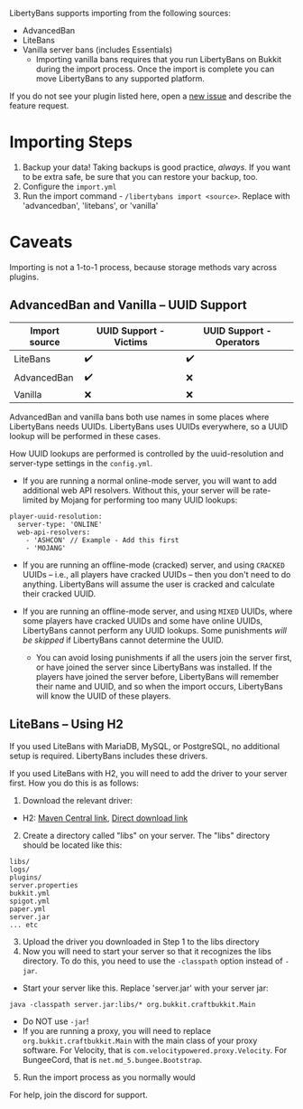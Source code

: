 LibertyBans supports importing from the following sources:

* AdvancedBan
* LiteBans
* Vanilla server bans (includes Essentials)
  * Importing vanilla bans requires that you run LibertyBans on Bukkit during the import process. Once the import is complete you can move LibertyBans to any supported platform.

If you do not see your plugin listed here, open a [new issue](https://github.com/A248/LibertyBans/issues) and describe the feature request.

# Importing Steps

1. Backup your data! Taking backups is good practice, *always*. If you want to be extra safe, be sure that you can restore your backup, too.
2. Configure the `import.yml`
2. Run the import command - `/libertybans import <source>`. Replace <source> with 'advancedban', 'litebans', or 'vanilla'

# Caveats

Importing is not a 1-to-1 process, because storage methods vary across plugins.

## AdvancedBan and Vanilla – UUID Support

| Import source  | UUID Support - Victims | UUID Support - Operators |
| -------------- | ---------------------- | ------------------------ |
| LiteBans       | ✔️ | ✔️ |
| AdvancedBan    | ✔️ | ❌ |
| Vanilla        | ❌ | ❌ |



AdvancedBan and vanilla bans both use names in some places where LibertyBans needs UUIDs. LibertyBans uses UUIDs everywhere, so a UUID lookup will be performed in these cases.

How UUID lookups are performed is controlled by the uuid-resolution and server-type settings in the `config.yml`. 

* If you are running a normal online-mode server, you will want to add additional web API resolvers. Without this, your server will be rate-limited by Mojang for performing too many UUID lookups:
```
player-uuid-resolution:
  server-type: 'ONLINE'
  web-api-resolvers:
    - 'ASHCON' // Example - Add this first
    - 'MOJANG' 
```

* If you are running an offline-mode (cracked) server, and using `CRACKED` UUIDs – i.e., all players have cracked UUIDs – then you don't need to do anything. LibertyBans will assume the user is cracked and calculate their cracked UUID.

* If you are running an offline-mode server, and using `MIXED` UUIDs, where some players have cracked UUIDs and some have online UUIDs, LibertyBans cannot perform any UUID lookups. Some punishments *will be skipped* if LibertyBans cannot determine the UUID.
  * You can avoid losing punishments if all the users join the server first, or have joined the server since LibertyBans was installed. If the players have joined the server before, LibertyBans will remember their name and UUID, and so when the import occurs, LibertyBans will know the UUID of these players.

## LiteBans – Using  H2

If you used LiteBans with MariaDB, MySQL, or PostgreSQL, no additional setup is required. LibertyBans includes these drivers.

If you used LiteBans with H2, you will need to add the driver to your server first. How you do this is as follows:

1. Download the relevant driver:
  * H2: [Maven Central link](https://mvnrepository.com/artifact/org.postgresql/postgresql/42.2.20), [Direct download link](https://repo1.maven.org/maven2/com/h2database/h2/1.4.199/h2-1.4.199.jar)
2. Create a directory called "libs" on your server. The "libs" directory should be located like this:
```
libs/
logs/
plugins/
server.properties
bukkit.yml
spigot.yml
paper.yml
server.jar
... etc
```
3. Upload the driver you downloaded in Step 1 to the libs directory
4. Now you will need to start your server so that it recognizes the libs directory. To do this, you need to use the `-classpath` option instead of `-jar`.
  * Start your server like this. Replace 'server.jar' with your server jar:
```
java -classpath server.jar:libs/* org.bukkit.craftbukkit.Main
```
  * Do NOT use `-jar`!
  * If you are running a proxy, you will need to replace `org.bukkit.craftbukkit.Main` with the main class of your proxy software. For Velocity, that is `com.velocitypowered.proxy.Velocity`. For BungeeCord, that is `net.md_5.bungee.Bootstrap`.
5. Run the import process as you normally would

For help, join the discord for support.